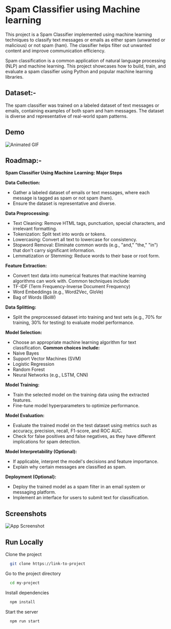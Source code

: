 
# Spam Classifier using Machine learning

This project is a Spam Classifier implemented using machine learning techniques to classify text messages or emails as either spam (unwanted or malicious) or not spam (ham). The classifier helps filter out unwanted content and improve communication efficiency.

Spam classification is a common application of natural language processing (NLP) and machine learning. This project showcases how to build, train, and evaluate a spam classifier using Python and popular machine learning libraries.


## Dataset:-

The spam classifier was trained on a labeled dataset of text messages or emails, containing examples of both spam and ham messages. The dataset is diverse and representative of real-world spam patterns.


## Demo

![Animated GIF]([https://github.com/Hiteshydv001/Spam-Classifier-using-Machine-codeclause-learning/blob/main/2023-09-29-18-06-13.mp4](https://github.com/Hiteshydv001/Spam-Classifier-using-Machine-codeclause-learning/blob/main/Untitled%20video%20-%20Made%20with%20Clipchamp.gif))



## Roadmap:-

**Spam Classifier Using Machine Learning: Major Steps**

**Data Collection:**

- Gather a labeled dataset of emails or text messages, where each message is tagged as spam or not spam (ham).
- Ensure the dataset is representative and diverse.

**Data Preprocessing:**

- Text Cleaning: Remove HTML tags, punctuation, special characters, and irrelevant formatting.
- Tokenization: Split text into words or tokens.
- Lowercasing: Convert all text to lowercase for consistency.
- Stopword Removal: Eliminate common words (e.g., "and," "the," "in") that don't carry significant information.
- Lemmatization or Stemming: Reduce words to their base or root form.

**Feature Extraction:**

- Convert text data into numerical features that machine learning algorithms can work with. Common techniques include:
- TF-IDF (Term Frequency-Inverse Document Frequency)
- Word Embeddings (e.g., Word2Vec, GloVe)
- Bag of Words (BoW)

**Data Splitting:**

- Split the preprocessed dataset into training and test sets (e.g., 70% for training, 30% for testing) to evaluate model performance.

**Model Selection:**

- Choose an appropriate machine learning algorithm for text classification. 
**Common choices include:**
- Naive Bayes
- Support Vector Machines (SVM)
- Logistic Regression
- Random Forest
- Neural Networks (e.g., LSTM, CNN)

**Model Training:**

- Train the selected model on the training data using the extracted features.
- Fine-tune model hyperparameters to optimize performance.

**Model Evaluation:**

- Evaluate the trained model on the test dataset using metrics such as accuracy, precision, recall, F1-score, and ROC AUC.
- Check for false positives and false negatives, as they have different implications for spam detection.

**Model Interpretability (Optional):**

- If applicable, interpret the model's decisions and feature importance.
- Explain why certain messages are classified as spam.

**Deployment (Optional):**

- Deploy the trained model as a spam filter in an email system or messaging platform.
- Implement an interface for users to submit text for classification.



## Screenshots

![App Screenshot](https://via.placeholder.com/468x300?text=App+Screenshot+Here)


## Run Locally

Clone the project

```bash
  git clone https://link-to-project
```

Go to the project directory

```bash
  cd my-project
```

Install dependencies

```bash
  npm install
```

Start the server

```bash
  npm run start
```

